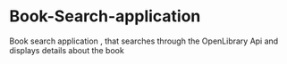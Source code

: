 # Book-Search-application
Book search application , that searches through the OpenLibrary Api and displays details about the book
